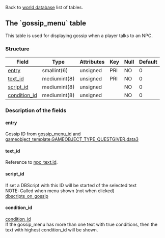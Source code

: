 Back to [world database](mangosdb_struct) list of tables.

The \`gossip\_menu\` table
--------------------------

This table is used for displaying gossip when a player talks to an NPC.

### Structure

| **Field**                                 | **Type**     | **Attributes** | **Key** | **Null** | **Default** |
|-------------------------------------------|--------------|----------------|---------|----------|-------------|
| [entry](Gossip_menu#entry)                | smallint(6)  | unsigned       | PRI     | NO       | 0           |
| [text\_id](Gossip_menu#text_id)           | mediumint(8) | unsigned       | PRI     | NO       | 0           |
| [script\_id](Gossip_menu#script_id)       | mediumint(8) | unsigned       |         | NO       | 0           |
| [condition\_id](Gossip_menu#condition_id) | mediumint(8) | unsigned       |         | NO       | 0           |

### Description of the fields

#### entry

Gossip ID from [gossip\_menu\_id](creature_template#gossip_menu_id) and [gameobject\_template.GAMEOBJECT\_TYPE\_QUESTGIVER.data3](gameobject_template#data0-23)

#### text\_id

Reference to [npc\_text.id](npc_text#ID).

#### script\_id

If set a DBScript with this ID will be started of the selected text<br>
NOTE: Called when menu shown (not when clicked)<br>
[dbscripts\_on\_gossip](DBScripts)

#### condition\_id

[condition\_id](conditions)<br>
If the gossip\_menu has more than one text with true conditions, then the text with highest condition\_id will be shown.
